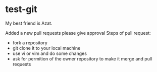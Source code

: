 # test-git

My best friend is Azat.

Added a new pull requests please give approval
Steps of pull request:
- fork a repository
- git clone it to your local machine
- use vi or vim and do some changes 
- ask for permition of the owner repository to make it merge and pull requests
